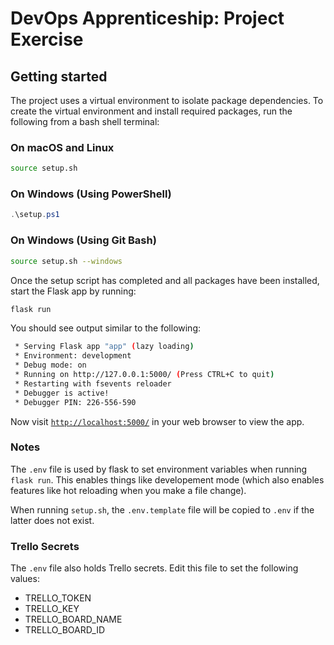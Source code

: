 # DevOps Apprenticeship: Project Exercise

## Getting started

The project uses a virtual environment to isolate package dependencies. To create the virtual environment and install required packages, run the following from a bash shell terminal:

### On macOS and Linux

```bash
source setup.sh
```

### On Windows (Using PowerShell)

```powershell
.\setup.ps1
```

### On Windows (Using Git Bash)

```bash
source setup.sh --windows
```

Once the setup script has completed and all packages have been installed, start the Flask app by running:

```bash
flask run
```

You should see output similar to the following:

```bash
 * Serving Flask app "app" (lazy loading)
 * Environment: development
 * Debug mode: on
 * Running on http://127.0.0.1:5000/ (Press CTRL+C to quit)
 * Restarting with fsevents reloader
 * Debugger is active!
 * Debugger PIN: 226-556-590
```

Now visit [`http://localhost:5000/`](http://localhost:5000/) in your web browser to view the app.

### Notes

The `.env` file is used by flask to set environment variables when running `flask run`. This enables things like developement mode (which also enables features like hot reloading when you make a file change).

When running `setup.sh`, the `.env.template` file will be copied to `.env` if the latter does not exist.

### Trello Secrets

The `.env` file also holds Trello secrets. Edit this file to set the following values:

* TRELLO_TOKEN
* TRELLO_KEY
* TRELLO_BOARD_NAME
* TRELLO_BOARD_ID
